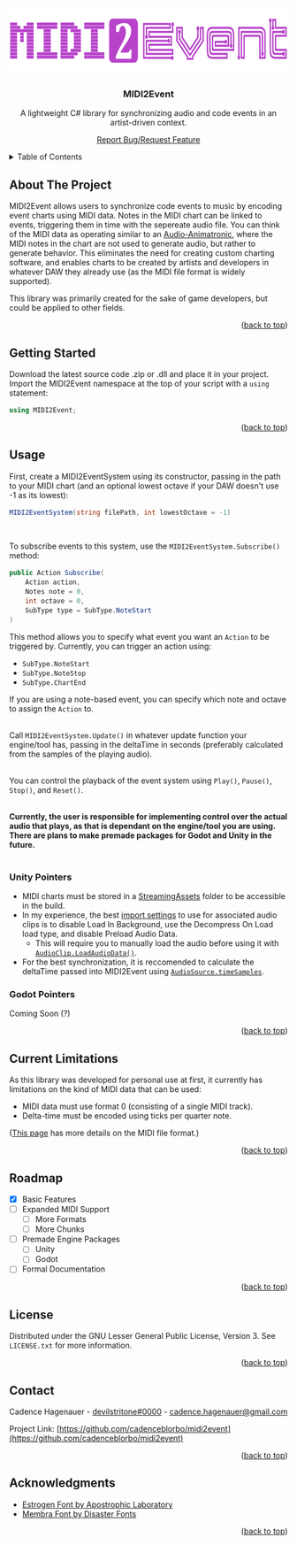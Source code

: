 <a id="readme-top"></a>

<br />
<div align="center">
  <a href="https://github.com/cadenceblorbo/midi2event">
    <img src="Logo.png" alt="MIDI2EventLogo" width="768" height="120">
  </a>

<h3 align="center">MIDI2Event</h3>

  <p align="center">A lightweight C# library for synchronizing audio and code events in an artist-driven context.</p>
  <p align="center"><a href="https://github.com/cadenceblorbo/midi2event/issues">Report Bug/Request Feature</a></p>
</div>

<details>
  <summary>Table of Contents</summary>
  <ol>
    <li><a href="#about-the-project">About The Project</a></li>
    <li><a href="#getting-started">Getting Started</a></li>
    <li>
      <a href="#usage">Usage</a>
      <ul>
        <li><a href="#unity-pointers">Unity Pointers</a></li>
      </ul>
      <ul>
        <li><a href="#godot-pointers">Godot Pointers</a></li>
      </ul>
    </li>
    <li><a href="#current-limitations">Current Limitations</a></li>
    <li><a href="#roadmap">Roadmap</a></li>
    <li><a href="#license">License</a></li>
    <li><a href="#contact">Contact</a></li>
    <li><a href="#Acknowledgments">Acknowledgments</a></li>
  </ol>
</details>


## About The Project

MIDI2Event allows users to synchronize code events to music by encoding event charts using MIDI data. Notes in the MIDI chart can be linked to events, triggering them in time with the sepereate audio file. You can think of the MIDI data as operating similar to an [Audio-Animatronic](https://en.wikipedia.org/wiki/Audio-Animatronics), where the MIDI notes in the chart are not used to generate audio, but rather to generate behavior. This eliminates the need for creating custom charting software, and enables charts to be created by artists and developers in whatever DAW they already use (as the MIDI file format is widely supported). 

This library was primarily created for the sake of game developers, but could be applied to other fields.

<p align="right">(<a href="#readme-top">back to top</a>)</p>


## Getting Started

Download the latest source code .zip or .dll and place it in your project. Import the MIDI2Event namespace at the top of your script with a `using` statement:
```csharp
using MIDI2Event;
```

<p align="right">(<a href="#readme-top">back to top</a>)</p>


## Usage

First, create a MIDI2EventSystem using its constructor, passing in the path to your MIDI chart (and an optional lowest octave if your DAW doesn't use -1 as its lowest):
```csharp
MIDI2EventSystem(string filePath, int lowestOctave = -1)
```
<br/>

To subscribe events to this system, use the `MIDI2EventSystem.Subscribe()` method:
```csharp
public Action Subscribe(
    Action action,
    Notes note = 0,
    int octave = 0,
    SubType type = SubType.NoteStart
)
```
This method allows you to specify what event you want an `Action` to be triggered by. Currently, you can trigger an action using:
* `SubType.NoteStart`
* `SubType.NoteStop`
* `SubType.ChartEnd`

If you are using a note-based event, you can specify which note and octave to assign the `Action` to.
<br/>
<br/>

Call `MIDI2EventSystem.Update()` in whatever update function your engine/tool has, passing in the deltaTime in seconds (preferably calculated from the samples of the playing audio).
<br/>
<br/>

You can control the playback of the event system using `Play()`, `Pause()`, `Stop()`, and `Reset()`.
<br/>
<br/>

**Currently, the user is responsible for implementing control over the actual audio that plays, as that is dependant on the engine/tool you are using. There are plans to make premade packages for Godot and Unity in the future.**
<br/>
<br/>

### Unity Pointers

* MIDI charts must be stored in a [StreamingAssets](https://docs.unity3d.com/Manual/StreamingAssets.html) folder to be accessible in the build.
* In my experience, the best [import settings](https://docs.unity3d.com/Manual/class-AudioClip.html) to use for associated audio clips is to disable Load In Background, use the Decompress On Load load type, and disable Preload Audio Data.
  * This will require you to manually load the audio before using it with [`AudioClip.LoadAudioData()`](https://docs.unity3d.com/6000.0/Documentation/ScriptReference/AudioClip.LoadAudioData.html).
* For the best synchronization, it is reccomended to calculate the deltaTime passed into MIDI2Event using [`AudioSource.timeSamples`](https://docs.unity3d.com/6000.0/Documentation/ScriptReference/AudioSource-timeSamples.html).

### Godot Pointers

Coming Soon (?)

<p align="right">(<a href="#readme-top">back to top</a>)</p>


## Current Limitations
As this library was developed for personal use at first, it currently has limitations on the kind of MIDI data that can be used:
* MIDI data must use format 0 (consisting of a single MIDI track).
* Delta-time must be encoded using ticks per quarter note.

([This page](http://www.music.mcgill.ca/~ich/classes/mumt306/StandardMIDIfileformat.html) has more details on the MIDI file format.)

<p align="right">(<a href="#readme-top">back to top</a>)</p>


## Roadmap

- [x] Basic Features
- [ ] Expanded MIDI Support
    - [ ] More Formats
    - [ ] More Chunks
- [ ] Premade Engine Packages
    - [ ] Unity
    - [ ] Godot
- [ ] Formal Documentation

<p align="right">(<a href="#readme-top">back to top</a>)</p>


## License

Distributed under the GNU Lesser General Public License, Version 3. See `LICENSE.txt` for more information.

<p align="right">(<a href="#readme-top">back to top</a>)</p>


## Contact

Cadence Hagenauer - [devilstritone#0000](https://discord.com/users/302985879666950144) - cadence.hagenauer@gmail.com

Project Link: [https://github.com/cadenceblorbo/midi2event](https://github.com/cadenceblorbo/midi2event)

<p align="right">(<a href="#readme-top">back to top</a>)</p>


## Acknowledgments

* [Estrogen Font by Apostrophic Laboratory](https://luc.devroye.org/fonts-24297.html)
* [Membra Font by Disaster Fonts](http://disasterfonts.co.uk/)

<p align="right">(<a href="#readme-top">back to top</a>)</p>

